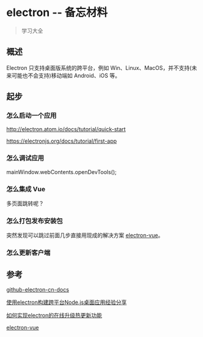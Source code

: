 # electron --  备忘材料

> 学习大全

## 概述

Electron 只支持桌面版系统的跨平台，例如 Win、Linux、MacOS，并不支持(未来可能也不会支持)移动端如 Android、iOS 等。

## 起步

### 怎么启动一个应用

http://electron.atom.io/docs/tutorial/quick-start

https://electronjs.org/docs/tutorial/first-app

### 怎么调试应用

mainWindow.webContents.openDevTools();

### 怎么集成 Vue

多页面跳转呢？

### 怎么打包发布安装包

突然发现可以跳过前面几步直接用现成的解决方案
[electron-vue](https://simulatedgreg.gitbooks.io/electron-vue/content/cn/)。

### 怎么更新客户端

## 参考

[github-electron-cn-docs](https://github.com/amhoho/electron-cn-docs)

[使用electron构建跨平台Node.js桌面应用经验分享](https://www.zhangxinxu.com/wordpress/2017/05/electron-node-js-desktop-application-experience/)

[如何实现electron的在线升级热更新功能](https://www.zhangxinxu.com/wordpress/2017/06/how-electron-online-update-hot-fix/)

[electron-vue](https://simulatedgreg.gitbooks.io/electron-vue/content/cn/)
